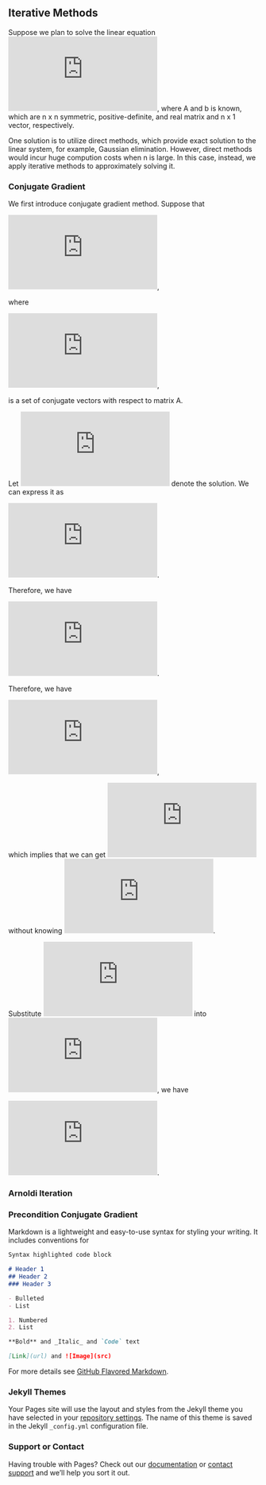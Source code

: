 ## Iterative Methods

Suppose we plan to solve the linear equation 
![Ax=b](https://latex.codecogs.com/gif.latex?%5Cbg_black%20%5Cmathbf%7BA%7D%5Cmathbf%7Bx%7D%20%3D%20%5Cmathbf%7Bb%7D),
where A and b is known, which are n x n symmetric, positive-definite, and real matrix and n x 1 vector, respectively.

One solution is to utilize direct methods, which provide exact solution to the linear system, for example, Gaussian elimination. However, direct methods would incur huge compution costs when n is large. In this case, instead, we apply iterative methods to approximately solving it.

### Conjugate Gradient

We first introduce conjugate gradient method. Suppose that 

![conjugate vectors p](https://latex.codecogs.com/gif.latex?%5Cbg_white%20%5Cmathbf%7BP%7D%20%3D%20%5Cleft%20%5C%7B%20%5Cmathbf%7BP_%7B1%7D%7D%2C%20...%2C%20%5Cmathbf%7BP_%7Bn%7D%7D%20%5Cright%20%5C%7D),

where 

![what are conjugate vectors](https://latex.codecogs.com/gif.latex?%5Cbg_white%20%5Cmathbf%7BP_%7Bi%7D%7D%5E%7B%5Ctextup%7BT%7D%7D%5Cmathbf%7BA%7D%5Cmathbf%7BP_%7Bj%7D%7D%2C%20%5C%3B%5Cforall%20%5C%3B%5Cmathbf%7Bi%7D%20%5Cneq%20%5Cmathbf%7Bj%7D),

is a set of conjugate vectors with respect to matrix A. 

Let ![x*](https://latex.codecogs.com/gif.latex?%5Cbg_white%20%5Ctextbf%7Bx%7D%5E%7B*%7D) denote the solution. We can express it as

![x* expression](https://latex.codecogs.com/gif.latex?%5Cbg_white%20%5Ctextbf%7Bx%7D%5E%7B*%7D%20%3D%5Calpha_%7B1%7D%5Ctextbf%7BP%7D_%7B1%7D&plus;...&plus;%5Calpha_%7Bn%7D%5Ctextbf%7BP%7D_%7Bn%7D).

Therefore, we have

![x* second expressin](https://latex.codecogs.com/gif.latex?P_%7Bi%7D%5E%7BT%7DAx%5E%7B*%7D%20%3D%20P_%7Bi%7D%5E%7BT%7DA%5Cleft%20%28%20%5Calpha_%7B1%7DP_%7B1%7D&plus;...&plus;%5Calpha_%7Bn%7DP_%7Bn%7D%20%5Cright%20%29%20%3D%20%5Calpha_%7Bi%7DP_%7Bi%7D%5E%7BT%7DAP_%7Bi%7D).

Therefore, we have 

![alpha](https://latex.codecogs.com/gif.latex?%5Calpha_%7Bi%7D%20%3D%20%5Cfrac%7BP_%7Bi%7D%5E%7BT%7DAx%5E%7B*%7D%7D%7BP_%7Bi%7D%5E%7BT%7DAP_%7Bi%7D%7D%20%3D%20%5Cfrac%7BP_%7Bi%7D%5E%7BT%7Db%7D%7BP_%7Bi%7D%5E%7BT%7DAP_%7Bi%7D%7D),

which implies that we can get  ![alpha_i](https://latex.codecogs.com/gif.latex?%5Calpha_%7Bi%7D)  without knowing ![x*](https://latex.codecogs.com/gif.latex?x%5E%7B*%7D).

Substitute  ![alpha_i](https://latex.codecogs.com/gif.latex?%5Calpha_%7Bi%7D)  into ![x*](https://latex.codecogs.com/gif.latex?x%5E%7B*%7D), we have

![x* final expression](https://latex.codecogs.com/gif.latex?x%5E%7B*%7D%20%3D%20%5Csum_%7Bi%3D1%7D%5E%7Bn%7D%5Cfrac%7BP_%7Bi%7D%5E%7BT%7Db%7D%7BP_%7Bi%7D%5E%7BT%7DAP_%7Bi%7D%7DP_%7Bi%7D).



### Arnoldi Iteration

### Precondition Conjugate Gradient

Markdown is a lightweight and easy-to-use syntax for styling your writing. It includes conventions for

```markdown
Syntax highlighted code block

# Header 1
## Header 2
### Header 3

- Bulleted
- List

1. Numbered
2. List

**Bold** and _Italic_ and `Code` text

[Link](url) and ![Image](src)
```

For more details see [GitHub Flavored Markdown](https://guides.github.com/features/mastering-markdown/).

### Jekyll Themes

Your Pages site will use the layout and styles from the Jekyll theme you have selected in your [repository settings](https://github.com/NanmiaoWu/Iterative-Methods-for-Linear-Equations/settings). The name of this theme is saved in the Jekyll `_config.yml` configuration file.

### Support or Contact

Having trouble with Pages? Check out our [documentation](https://help.github.com/categories/github-pages-basics/) or [contact support](https://github.com/contact) and we’ll help you sort it out.
